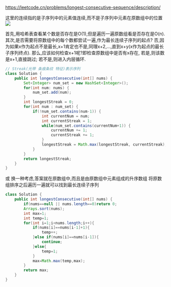 https://leetcode.cn/problems/longest-consecutive-sequence/description/

这里的连续指的是子序列中的元素值连续,而不是子序列中元素在原数组中的位置
![](https://w.wallhaven.cc/full/jx/wallhaven-jxm1mw.jpg)

首先,用哈希表查看某个数是否存在是O(1),但是遍历一遍原数组看是否存在是O(n).
其次,是否需要将原数组中的每个数都尝试一遍,作为最长连续子序列的起点?
否,因为如果x作为起点不是最长,x+1肯定也不是,同理x+2,...,直到x+y(x作为起点的最长子序列终点).
那么,应该如何检查x+1呢?即检查原数组中是否有x存在,
若是,则该数是x+1,直接跳过;
若不是,则进入内层循环.

```java
// Streak(光带 条痕条纹 特征)表示序列
class Solution {
	public int longestConsecutive(int[] nums) {
		Set<Integer> num_set = new HashSet<Integer>();
		for(int num: nums) {
			num_set.add(num);
		}
		int longestStreak = 0;
		for(int num : num_set) {
			if(!num_set.contains(num-1)) {
				int currentNum = num;
				int currentStreak = 1;
				while(num_set.contains(currentNum+1)) {
					currentNum += 1;
					currentStreak += 1;
				}
				longestStreak = Math.max(longestStreak, currentStreak);
			}
		}
		return longestStreak;
	}
}
```

或
换一种考虑,答案就在原数组中,而且是由原数组中元素组成的升序数组
将原数组排序之后遍历一遍就可以找到最长连续子序列
```java
class Solution {
    public int longestConsecutive(int[] nums) {
        if(nums==null || nums.length==0)return 0;
        Arrays.sort(nums);
        int max=1;
        int temp=1;
        for(int i=1;i<nums.length;i++){
            if(nums[i]==nums[i-1]+1){
                temp++;
            }else if(nums[i]==nums[i-1]){
                continue;
            }else{
                temp=1;
            }
            max=Math.max(temp,max);
        }
        return max;
    }
}
```

